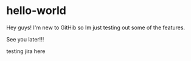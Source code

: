 # hello-world

Hey guys! I'm new to GitHib so Im just testing out some of the features.

See you later!!!

testing jira here